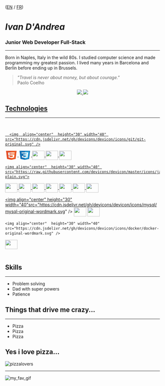 ([EN](aboutme.md#en) / [FR](aboutme.md#fr))

# ***_Ivan D'Andrea_*** <a name="en"></a>
### Junior Web Developer Full-Stack
---
Born in Naples, Italy in the wild 80s. I studied computer science and made programming my greatest passion.  I lived many years in Barcelona and Berlin before ending up in Brussels. 

> _"Travel is never about money, but about courage."_  
 Paolo Coelho

<div align="center">
  <a href="https://github.com/IvanDandrea86">
  <img height="180em" src="https://github-readme-stats.vercel.app/api?username=IvanDandrea86&show_icons=true&theme=dracula&include_all_commits=true&count_private=true"/>
  <img height="180em" src="https://github-readme-stats.vercel.app/api/top-langs/?username=IvanDandrea86&layout=compact&langs_count=7&theme=dracula"/>
</div>

## Technologies
---
  <div style="display: inline_block"><br>
 
      <img  align="center"  height="30" width="40" src="https://cdn.jsdelivr.net/gh/devicons/devicon/icons/git/git-original.svg" />
  <img align="center" height="30" width="40" src="https://raw.githubusercontent.com/devicons/devicon/master/icons/html5/html5-original.svg">
  <img align="center"  height="30" width="40" src="https://raw.githubusercontent.com/devicons/devicon/master/icons/css3/css3-original.svg">
    <img  align="center"  height="30" width="40"src="https://cdn.jsdelivr.net/gh/devicons/devicon/icons/sass/sass-original.svg" />
      <img align="center"  height="30" width="40" src="https://cdn.jsdelivr.net/gh/devicons/devicon/icons/react/react-original.svg" />
    <img align="center"  height="30" width="40" src="https://cdn.jsdelivr.net/gh/devicons/devicon/icons/bootstrap/bootstrap-original.svg" />
   
    <img align="center"  height="30" width="40" src="https://raw.githubusercontent.com/devicons/devicon/master/icons/javascript/javascript-plain.svg">
   <img align="center"  height="30" width="40" src="https://cdn.jsdelivr.net/gh/devicons/devicon/icons/typescript/typescript-original.svg" />
   <img align="center"  height="30" width="40" src="https://cdn.jsdelivr.net/gh/devicons/devicon/icons/npm/npm-original-wordmark.svg" />  
  <img align="center"  height="30" width="40" src="https://cdn.jsdelivr.net/gh/devicons/devicon/icons/nodejs/nodejs-original.svg" />
   <img align="center"  height="30" width="40" src="https://cdn.jsdelivr.net/gh/devicons/devicon/icons/express/express-original.svg" />
    <img  align="center"  height="30" width="40" src="https://cdn.jsdelivr.net/gh/devicons/devicon/icons/graphql/graphql-plain-wordmark.svg" />
    <img align="center"  height="30" width="40" src="https://cdn.jsdelivr.net/gh/devicons/devicon/icons/php/php-original.svg" />
    <img align="center"  height="30" width="40" src="https://cdn.jsdelivr.net/gh/devicons/devicon/icons/laravel/laravel-plain-wordmark.svg" />
   
 <img align="center"  height="30" width="40"src="https://cdn.jsdelivr.net/gh/devicons/devicon/icons/mysql/mysql-original-wordmark.svg" />
 <img align="center"  height="30" width="40" src="https://cdn.jsdelivr.net/gh/devicons/devicon/icons/postgresql/postgresql-original.svg" />
  <img align="center"  height="30" width="40" src="https://cdn.jsdelivr.net/gh/devicons/devicon/icons/mongodb/mongodb-original-wordmark.svg" />
   
    <img align="center"  height="30" width="40" src="https://cdn.jsdelivr.net/gh/devicons/devicon/icons/docker/docker-original-wordmark.svg" />
  <img align="center"  height="30" width="40" src="https://cdn.jsdelivr.net/gh/devicons/devicon/icons/heroku/heroku-plain-wordmark.svg" />
 </div>
<br>

## Skills
---

- Problem solving
- Dad with super powers
- Patience


## Things that drive me crazy...
---
- Pizza
- Pizza
- Pizza
  
Yes i love pizza...
---
![pizzalovers](https://media.giphy.com/media/jn2iXu2HRpMuovBrrV/giphy.gif)

---

![my_fav_gif](https://media.giphy.com/media/MZocLC5dJprPTcrm65/giphy.gif) 

